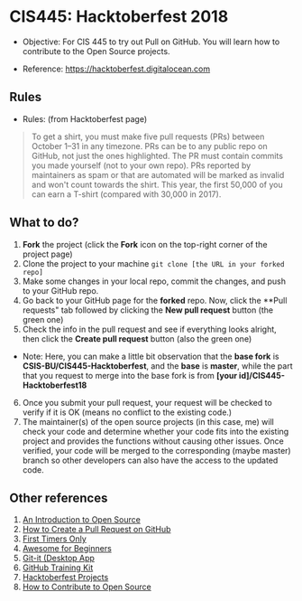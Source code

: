 # CIS445: Hacktoberfest 2018

* Objective: For CIS 445 to try out Pull on GitHub. You will learn how to contribute to the Open Source projects.

* Reference: https://hacktoberfest.digitalocean.com

## Rules

* Rules: (from Hacktoberfest page)

> To get a shirt, you must make five pull requests (PRs) between October 1–31 in any timezone. PRs can be to any public repo on GitHub, not just the ones highlighted. The PR must contain commits you made yourself (not to your own repo). PRs reported by maintainers as spam or that are automated will be marked as invalid and won't count towards the shirt. This year, the first 50,000 of you can earn a T-shirt (compared with 30,000 in 2017).

## What to do?

1. **Fork** the project (click the **Fork** icon on the top-right corner of the project page)
2. Clone the project to your machine 
` git clone [the URL in your forked repo] ` 
3. Make some changes in your local repo, commit the changes, and push to your GitHub repo.
4. Go back to your GitHub page for the **forked** repo. Now, click the **Pull requests" tab followed by clicking the **New pull request** button (the green one)
5. Check the info in the pull request and see if everything looks alright, then click the **Create pull request** button (also the green one)

* Note: Here, you can make a little bit observation that the **base fork** is **CSIS-BU/CIS445-Hacktoberfest**, and the **base** is **master**, while the part that you request to merge into the base fork is from **[your id]/CIS445-Hacktoberfest18**

6. Once you submit your pull request, your request will be checked to verify if it is OK (means no conflict to the existing code.)
7. The maintainer(s) of the open source projects (in this case, me) will check your code and determine whether your code fits into the existing project and provides the functions without causing other issues. Once verified, your code will be merged to the corresponding (maybe master) branch so other developers can also have the access to the updated code.

## Other references

1. [An Introduction to Open Source](https://www.digitalocean.com/community/tutorial_series/an-introduction-to-open-source)
2. [How to Create a Pull Request on GitHub](https://www.digitalocean.com/community/tutorials/how-to-create-a-pull-request-on-github)
3. [First Timers Only](https://www.firsttimersonly.com)
4. [Awesome for Beginners](https://github.com/mungell/awesome-for-beginners)
5. [Git-it (Desktop App](https://github.com/jlord/git-it-electron)
6. [GitHub Training Kit](https://github.com/github/training-kit)
7. [Hacktoberfest Projects](https://hacktoberfest.digitalocean.com/#projects)
8. [How to Contribute to Open Source](https://opensource.guide/how-to-contribute/)
